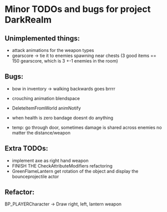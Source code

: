 # Minor TODOs and bugs for project DarkRealm

## **Unimplemented things**:

- attack animations for the weapon types
- gearscore -> tie it to enemies spawning near chests (3 good items == 150 gearscore, which is 3 +-1 enemies in the room)


## **Bugs**:

- bow in inventory -> walking backwards goes brrrr
- crouching animation blendspace
- DeleteItemFromWorld animNotify
- when health is zero bandage doesnt do anything

- temp: go through door, sometimes damage is shared across enemies no matter the distance/weapon


## **Extra TODOs**:

- implement axe as right hand weapon
- FINISH THE CheckAttributeModifiers refactoring
- GreenFlameLantern get rotation of the object and display the bounceprojectile actor


## **Refactor**:

BP_PLAYERCharacter -> Draw right, left, lantern weapon






